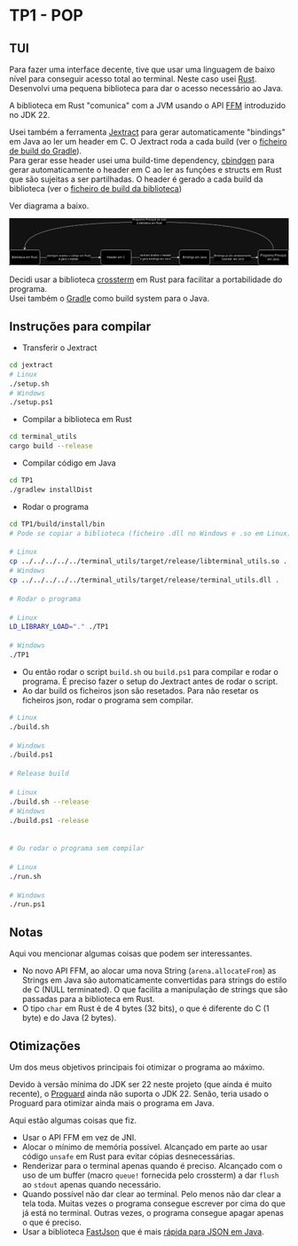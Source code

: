 # TP1 - POP

## TUI

Para fazer uma interface decente, tive que usar uma linguagem de baixo nível para conseguir acesso total ao terminal. Neste caso usei [Rust](https://www.rust-lang.org/). Desenvolvi uma pequena biblioteca para dar o acesso necessário ao Java.

A biblioteca em Rust "comunica" com a JVM usando o API [FFM](https://openjdk.org/jeps/454) introduzido no JDK 22.

Usei também a ferramenta [Jextract](https://jdk.java.net/jextract/) para gerar automaticamente "bindings" em Java ao ler um header em C. O Jextract roda a cada build (ver o [ficheiro de build do Gradle](/TP1/build.gradle.kts#L30)).  
Para gerar esse header usei uma build-time dependency, [cbindgen](https://github.com/mozilla/cbindgen) para gerar automaticamente o header em C ao ler as funções e structs em Rust que são sujeitas a ser partilhadas. O header é gerado a cada build da biblioteca (ver o [ficheiro de build da biblioteca](/terminal_utils/build.rs))

Ver diagrama a baixo.

![Diagrama do funcionamento tp1](/diagrama%20tp1.png)  

Decidi usar a biblioteca [crossterm](https://github.com/crossterm-rs/crossterm) em Rust para facilitar a portabilidade do programa.  
Usei também o [Gradle](https://gradle.org/) como build system para o Java.

## Instruções para compilar

- Transferir o Jextract

```bash
cd jextract
# Linux
./setup.sh
# Windows
./setup.ps1
```

- Compilar a biblioteca em Rust

```bash
cd terminal_utils
cargo build --release
```

- Compilar código em Java

```bash
cd TP1
./gradlew installDist
```

- Rodar o programa

```bash
cd TP1/build/install/bin
# Pode se copiar a biblioteca (ficheiro .dll no Windows e .so em Linux) para esta pasta

# Linux
cp ../../../../../terminal_utils/target/release/libterminal_utils.so .
# Windows
cp ../../../../../terminal_utils/target/release/terminal_utils.dll .

# Rodar o programa

# Linux
LD_LIBRARY_LOAD="." ./TP1

# Windows 
./TP1
```

- Ou então rodar o script `build.sh` ou `build.ps1` para compilar e rodar o programa. É preciso fazer o setup do Jextract antes de rodar o script.
- Ao dar build os ficheiros json são resetados. Para não resetar os ficheiros json, rodar o programa sem compilar.

```bash
# Linux
./build.sh

# Windows
./build.ps1

# Release build

# Linux
./build.sh --release
# Windows
./build.ps1 -release


# Ou rodar o programa sem compilar

# Linux
./run.sh

# Windows
./run.ps1
```

## Notas

Aqui vou mencionar algumas coisas que podem ser interessantes.

- No novo API FFM, ao alocar uma nova String (`arena.allocateFrom`) as Strings em Java são automaticamente convertidas para strings do estilo de C (NULL terminated). O que facilita a manipulação de strings que são passadas para a biblioteca em Rust.  
- O tipo `char` em Rust é de 4 bytes (32 bits), o que é diferente do C (1 byte) e do Java (2 bytes).

## Otimizações

Um dos meus objetivos principais foi otimizar o programa ao máximo.  

Devido à versão mínima do JDK ser 22 neste projeto (que ainda é muito recente), o [Proguard](https://github.com/Guardsquare/proguard) ainda não suporta o JDK 22. Senão, teria usado o Proguard para otimizar ainda mais o programa em Java.

Aqui estão algumas coisas que fiz.

- Usar o API FFM em vez de JNI.
- Alocar o mínimo de memória possível. Alcançado em parte ao usar código `unsafe` em Rust para evitar cópias desnecessárias.
- Renderizar para o terminal apenas quando é preciso. Alcançado com o uso de um buffer (macro `queue!` fornecida pelo crossterm) a dar `flush` ao `stdout` apenas quando necessário.
- Quando possível não dar clear ao terminal. Pelo menos não dar clear a tela toda. Muitas vezes o programa consegue escrever por cima do que já está no terminal. Outras vezes, o programa consegue apagar apenas o que é preciso.
- Usar a biblioteca [FastJson](https://github.com/alibaba/fastjson2/blob/main/README_EN.md) que é mais [rápida para JSON em Java](https://github.com/fabienrenaud/java-json-benchmark).
